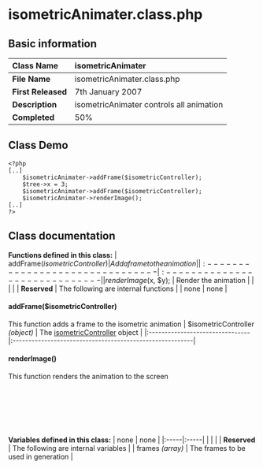 # isometricAnimater.class.php #
## Basic information ##
| **Class Name** | isometricAnimater |
|:---------------|:------------------|
| **File Name**  | isometricAnimater.class.php |
| **First Released** | 7th January 2007  |
| **Description** | isometricAnimater controls all animation |
| **Completed**  | 50%               |

## Class Demo ##
```
<?php
[..]
	$isometricAnimater->addFrame($isometricController);
	$tree->x = 3;
	$isometricAnimater->addFrame($isometricController);
	$isometricAnimater->renderImage();
[..]
?>
```

## Class documentation ##
**Functions defined in this class:**
| addFrame($isometricController) | Add a frame to the animation |
|:-------------------------------|:-----------------------------|
| renderImage($x, $y);           | Render the animation         |
|                                |                              |
| **Reserved**                   | The following are internal functions |
| none                           | none                         |

#### addFrame($isometricController) ####
This function adds a frame to the isometric animation
| $isometricController _(object)_ | The [isometricController](isometricController.md) object |
|:--------------------------------|:---------------------------------------------------------|

#### renderImage() ####
This function renders the animation to the screen

```







```
**Variables defined in this class:**
| none | none |
|:-----|:-----|
|      |      |
| **Reserved** | The following are internal variables |
| frames _(array)_ | The frames to be used in generation |